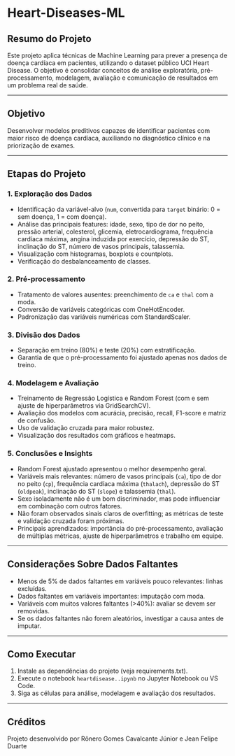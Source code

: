 # Heart-Diseases-ML

## Resumo do Projeto

Este projeto aplica técnicas de Machine Learning para prever a presença de doença cardíaca em pacientes, utilizando o dataset público UCI Heart Disease. O objetivo é consolidar conceitos de análise exploratória, pré-processamento, modelagem, avaliação e comunicação de resultados em um problema real de saúde.

---

## Objetivo

Desenvolver modelos preditivos capazes de identificar pacientes com maior risco de doença cardíaca, auxiliando no diagnóstico clínico e na priorização de exames.

---

## Etapas do Projeto

### 1. Exploração dos Dados
- Identificação da variável-alvo (`num`, convertida para `target` binário: 0 = sem doença, 1 = com doença).
- Análise das principais features: idade, sexo, tipo de dor no peito, pressão arterial, colesterol, glicemia, eletrocardiograma, frequência cardíaca máxima, angina induzida por exercício, depressão do ST, inclinação do ST, número de vasos principais, talassemia.
- Visualização com histogramas, boxplots e countplots.
- Verificação do desbalanceamento de classes.

### 2. Pré-processamento
- Tratamento de valores ausentes: preenchimento de `ca` e `thal` com a moda.
- Conversão de variáveis categóricas com OneHotEncoder.
- Padronização das variáveis numéricas com StandardScaler.

### 3. Divisão dos Dados
- Separação em treino (80%) e teste (20%) com estratificação.
- Garantia de que o pré-processamento foi ajustado apenas nos dados de treino.

### 4. Modelagem e Avaliação
- Treinamento de Regressão Logística e Random Forest (com e sem ajuste de hiperparâmetros via GridSearchCV).
- Avaliação dos modelos com acurácia, precisão, recall, F1-score e matriz de confusão.
- Uso de validação cruzada para maior robustez.
- Visualização dos resultados com gráficos e heatmaps.

### 5. Conclusões e Insights
- Random Forest ajustado apresentou o melhor desempenho geral.
- Variáveis mais relevantes: número de vasos principais (`ca`), tipo de dor no peito (`cp`), frequência cardíaca máxima (`thalach`), depressão do ST (`oldpeak`), inclinação do ST (`slope`) e talassemia (`thal`).
- Sexo isoladamente não é um bom discriminador, mas pode influenciar em combinação com outros fatores.
- Não foram observados sinais claros de overfitting; as métricas de teste e validação cruzada foram próximas.
- Principais aprendizados: importância do pré-processamento, avaliação de múltiplas métricas, ajuste de hiperparâmetros e trabalho em equipe.

---

## Considerações Sobre Dados Faltantes

- Menos de 5% de dados faltantes em variáveis pouco relevantes: linhas excluídas.
- Dados faltantes em variáveis importantes: imputação com moda.
- Variáveis com muitos valores faltantes (>40%): avaliar se devem ser removidas.
- Se os dados faltantes não forem aleatórios, investigar a causa antes de imputar.

---


## Como Executar

1. Instale as dependências do projeto (veja requirements.txt).
2. Execute o notebook `heartdisease..ipynb` no Jupyter Notebook ou VS Code.
3. Siga as células para análise, modelagem e avaliação dos resultados.

---

## Créditos

Projeto desenvolvido por Rônero Gomes Cavalcante Júnior e Jean Felipe Duarte